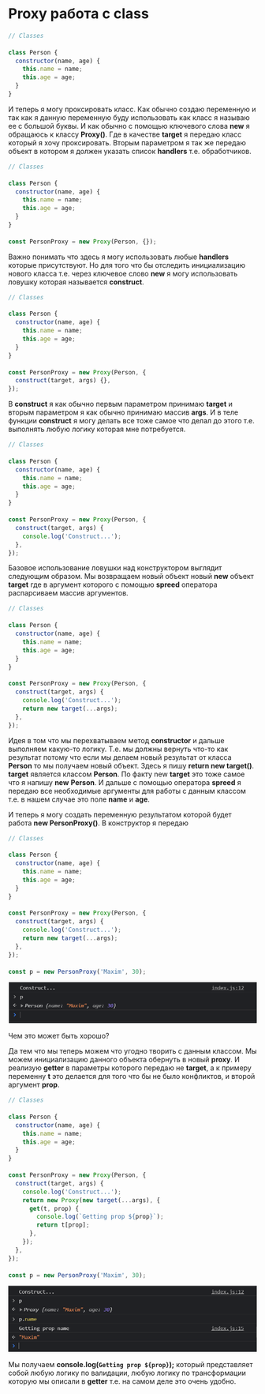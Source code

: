 # Proxy работа с class

```js
// Classes

class Person {
  constructor(name, age) {
    this.name = name;
    this.age = age;
  }
}
```

И теперь я могу проксировать класс. Как обычно создаю переменную и так как я данную переменную буду использовать как класс я называю ее с большой буквы. И как обычно с помощью ключевого слова **new** я обращаюсь к классу **Proxy()**. Где в качестве **target** я передаю класс который я хочу проксировать. Вторым параметром я так же передаю объект в котором я должен указать список **handlers** т.е. обработчиков.

```js
// Classes

class Person {
  constructor(name, age) {
    this.name = name;
    this.age = age;
  }
}

const PersonProxy = new Proxy(Person, {});
```

Важно понимать что здесь я могу использовать любые **handlers** которые присутствуют. Но для того что бы отследить инициализацию нового класса т.е. через ключевое слово **new** я могу использовать ловушку которая называется **construct**.

```js
// Classes

class Person {
  constructor(name, age) {
    this.name = name;
    this.age = age;
  }
}

const PersonProxy = new Proxy(Person, {
  construct(target, args) {},
});
```

В **construct** я как обычно первым параметром принимаю **target** и вторым параметром я как обычно принимаю массив **args**. И в теле функции **construct** я могу делать все тоже самое что делал до этого т.е. выполнять любую логику которая мне потребуется.

```js
// Classes

class Person {
  constructor(name, age) {
    this.name = name;
    this.age = age;
  }
}

const PersonProxy = new Proxy(Person, {
  construct(target, args) {
    console.log('Construct...');
  },
});
```

Базовое использование ловушки над конструктором выглядит следующим образом. Мы возвращаем новый объект новый **new** объект **target** где в аргумент которого с помощью **spreed** оператора распарсиваем массив аргументов.

```js
// Classes

class Person {
  constructor(name, age) {
    this.name = name;
    this.age = age;
  }
}

const PersonProxy = new Proxy(Person, {
  construct(target, args) {
    console.log('Construct...');
    return new target(...args);
  },
});
```

Идея в том что мы перехватываем метод **constructor** и дальше выполняем какую-то логику. Т.е. мы должны вернуть что-то как результат потому что если мы делаем новый результат от класса **Person** то мы получаем новый объект. Здесь я пишу **return new target()**. **target** является классом **Person**. По факту new **target** это тоже самое что я напишу **new** **Person**. И дальше с помощью оператора **spreed** я передаю все необходимые аргументы для работы с данным классом т.е. в нашем случае это поле **name** и **age**.

И теперь я могу создать переменную результатом которой будет работа **new PersonProxy()**. В конструктор я передаю

```js
// Classes

class Person {
  constructor(name, age) {
    this.name = name;
    this.age = age;
  }
}

const PersonProxy = new Proxy(Person, {
  construct(target, args) {
    console.log('Construct...');
    return new target(...args);
  },
});

const p = new PersonProxy('Maxim', 30);
```

![](img/013.png)

Чем это может быть хорошо?

Да тем что мы теперь можем что угодно творить с данным классом. Мы можем инициализацию данного объекта обернуть в новый **proxy**. И реализую **getter** в параметры которого передаю не **target**, а к примеру переменну **t** это делается для того что бы не было конфликтов, и второй аргумент **prop**.

```js
// Classes

class Person {
  constructor(name, age) {
    this.name = name;
    this.age = age;
  }
}

const PersonProxy = new Proxy(Person, {
  construct(target, args) {
    console.log('Construct...');
    return new Proxy(new target(...args), {
      get(t, prop) {
        console.log(`Getting prop ${prop}`);
        return t[prop];
      },
    });
  },
});

const p = new PersonProxy('Maxim', 30);
```

![](img/014.png)

Мы получаем **console.log(`Getting prop ${prop}`);** который представляет собой любую логику по валидации, любую логику по трансформации которую мы описали в **getter** т.е. на самом деле это очень удобно.

